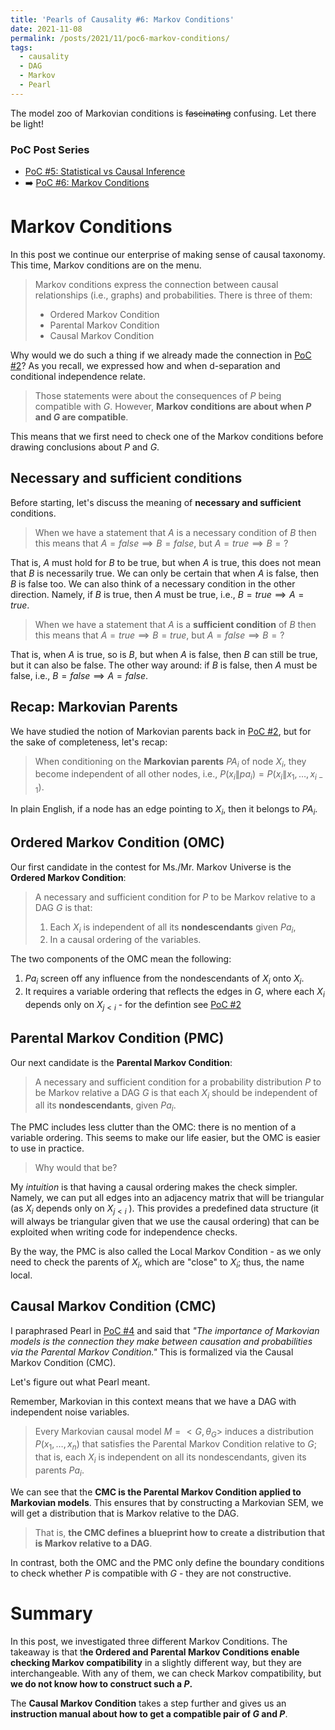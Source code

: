 ```yaml
---
title: 'Pearls of Causality #6: Markov Conditions'
date: 2021-11-08
permalink: /posts/2021/11/poc6-markov-conditions/
tags:
  - causality
  - DAG
  - Markov
  - Pearl
---
```


The model zoo of Markovian conditions is ~~fascinating~~ confusing. Let there be light!

### PoC Post Series
- [PoC #5: Statistical vs Causal Inference](/posts/2021/11/stats-vs-causality/)
- ➡️ [PoC #6: Markov Conditions](/posts/2021/11/poc6-markov-conditions/)

# Markov Conditions

In this post we continue our enterprise of making sense of causal taxonomy. This time, Markov conditions are on the menu.

> Markov conditions express the connection between causal relationships (i.e., graphs) and probabilities.
> There is three of them:
> - Ordered Markov Condition
> - Parental Markov Condition
> - Causal Markov Condition

Why would we do such a thing if we already made the connection in [PoC #2](/posts/2021/10/poc2-markov/)? As you recall, we expressed how and when d-separation and conditional independence relate.

> Those statements were about the consequences of $P$ being compatible with $G$. However, **Markov conditions are about when $P$ and $G$ are compatible**.

This means that we first need to check one of the Markov conditions before drawing conclusions about $P$ and $G$.  

## Necessary and sufficient conditions

Before starting, let's discuss the meaning of **necessary and sufficient** conditions.
> When we have a statement that $A$ is a necessary condition of $B$ then this means that $A =false \implies B = false,$ but $A = true \implies B = ?$

That is, $A$ must hold for $B$ to be true, but when $A$ is true, this does not mean that $B$ is necessarily true. We can only be certain that when $A$ is false, then $B$ is false too. We can also think of a necessary condition in the other direction. Namely, if $B$ is true, then $A$ must be true, i.e., $B=true \implies A = true$.

> When we have a statement that $A$ is a **sufficient condition** of $B$ then this means that $A =true \implies B = true,$ but $A = false \implies B = ?$

That is, when $A$ is true, so is $B$, but when $A$ is false, then $B$ can still be true, but it can also be false. The other way around: if $B$ is false, then $A$ must be false, i.e., $B =false \implies A = false.$


## Recap: Markovian Parents

We have studied the notion of Markovian parents back in  [PoC #2](/posts/2021/10/poc2-markov/), but for the sake of completeness, let's recap:

>When conditioning on the **Markovian parents** $PA_i$ of node $X_i$, they become independent of all other nodes, i.e., $P(x_i\|pa_i)=P(x_i\| x_1, \dots, x_{i-1})$.

In plain English, if a node has an edge pointing to $X_i$, then it belongs to $PA_i$.

## Ordered Markov Condition (OMC)

Our first candidate in the contest for Ms./Mr. Markov Universe is the **Ordered Markov Condition**:

> A necessary and sufficient condition for $P$ to be Markov relative to a DAG $G$ is that:
> 1. Each $X_i$ is independent of all its **nondescendants** given $Pa_i$,
> 2. In a causal ordering of the variables. 


The two components of the OMC mean the following:
1. $Pa_i$ screen off any influence from the nondescendants of $X_i$ onto $X_i$.
2. It requires a variable ordering that reflects the edges in $G$, where each $X_i$ depends only on $X_{j<i}$ - for the defintion see [PoC #2](/posts/2021/10/poc2-markov/)


## Parental Markov Condition (PMC)

Our next candidate is the **Parental Markov Condition**:

> A necessary and sufficient condition for a probability distribution $P$ to be Markov relative a DAG $G$ is that each $X_i$ should be independent of all its **nondescendants**, given $Pa_i$.

The PMC includes less clutter than the OMC: there is no mention of a variable ordering. This seems to make our life easier, but the OMC is easier to use in practice.

>Why would that be?

My _intuition_ is that having a causal ordering makes the check simpler. Namely, we can put all edges into an adjacency matrix that will be triangular (as $X_i$ depends only on $X_{j<i}$ ). This provides a predefined data structure (it will always be triangular given that we use the causal ordering) that can be exploited when writing code for independence checks.

By the way, the PMC is also called the Local Markov Condition - as we only need to check the parents of $X_i$, which are "close" to $X_i$; thus, the name local.

## Causal Markov Condition (CMC)

I paraphrased Pearl in [PoC #4](/posts/2021/11/poc4-causal-queries/) and said that _"The importance of Markovian models is the connection they make between causation and probabilities via the Parental Markov Condition."_ This is formalized via the Causal Markov Condition (CMC).

Let's figure out what Pearl meant.

Remember, Markovian in this context means that we have a DAG with independent noise variables. 

>Every Markovian causal model $M= <G, \theta_G>$ induces a distribution $P(x_1 , \dots , x_n )$ that satisfies the
Parental Markov Condition relative to $G$; that is, each  $X_i$ is independent on all its nondescendants, given its parents $Pa_i$.

We can see that the **CMC is the Parental Markov Condition applied to Markovian models**. This ensures that by constructing a Markovian SEM, we will get a distribution that is Markov relative to the DAG. 

> That is, **the CMC defines a blueprint how to create a distribution that is Markov relative to a DAG**.

In contrast, both the OMC and the PMC only define the boundary conditions to check whether $P$ is compatible with $G$ - they are not constructive.

# Summary
In this post, we investigated three different Markov Conditions. The takeaway is that t**he Ordered and Parental Markov Conditions enable checking Markov compatibility** in a slightly different way, but they are interchangeable. With any of them, we can check Markov compatibility, but **we do not know how to construct such a $P$.**

The **Causal Markov Condition** takes a step further and gives us an **instruction manual about how to get a compatible pair of $G$ and $P$**.
